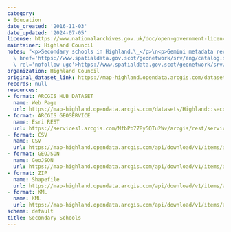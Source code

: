 ```yaml
---
category:
- Education
date_created: '2016-11-03'
date_updated: '2024-07-05'
license: https://www.nationalarchives.gov.uk/doc/open-government-licence/version/3/
maintainer: Highland Council
notes: "<p>Secondary schools in Highland.\_</p>\n<p>Gemini metadata record is at <a\
  \ href='https://www.spatialdata.gov.scot/geonetwork/srv/eng/catalog.search#/metadata/%7B0554bf19-e65a-4aa7-ac57-7d54c5f48432%7D'\
  \ rel='nofollow ugc'>https://www.spatialdata.gov.scot/geonetwork/srv/eng/catalog.search#/metadata/%7B0554bf19-e65a-4aa7-ac57-7d54c5f48432%7D</a>.</p>"
organization: Highland Council
original_dataset_link: https://map-highland.opendata.arcgis.com/datasets/Highland::secondary-schools
records: null
resources:
- format: ARCGIS HUB DATASET
  name: Web Page
  url: https://map-highland.opendata.arcgis.com/datasets/Highland::secondary-schools
- format: ARCGIS GEOSERVICE
  name: Esri REST
  url: https://services1.arcgis.com/MfbPb778y5QTu2Wv/arcgis/rest/services/SecondarySchools/FeatureServer/0
- format: CSV
  name: CSV
  url: https://map-highland.opendata.arcgis.com/api/download/v1/items/abce8d50021e4ac780f4a475e976f8b9/csv?layers=0
- format: GEOJSON
  name: GeoJSON
  url: https://map-highland.opendata.arcgis.com/api/download/v1/items/abce8d50021e4ac780f4a475e976f8b9/geojson?layers=0
- format: ZIP
  name: Shapefile
  url: https://map-highland.opendata.arcgis.com/api/download/v1/items/abce8d50021e4ac780f4a475e976f8b9/shapefile?layers=0
- format: KML
  name: KML
  url: https://map-highland.opendata.arcgis.com/api/download/v1/items/abce8d50021e4ac780f4a475e976f8b9/kml?layers=0
schema: default
title: Secondary Schools
---
```

